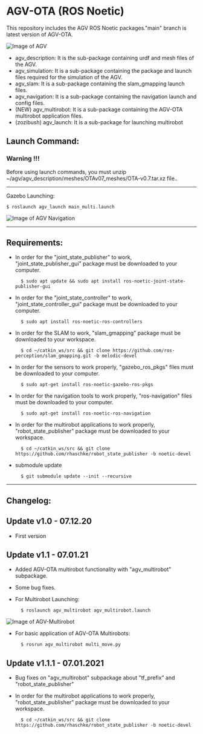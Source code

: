 # AGV-OTA (ROS Noetic)
This repository includes the AGV ROS Noetic packages."main" branch is latest version of AGV-OTA.

![Image of AGV](https://github.com/inomuh/agv/blob/main/images/agv_gazebo.png)

- agv_description: It is the sub-package containing urdf and mesh files of the AGV.
- agv_simulation: It is a sub-package containing the package and launch files required for the simulation of the AGV.
- agv_slam: It is a sub-package containing the slam_gmapping launch files.
- agv_navigation: It is a sub-package containing the navigation launch and config files.
- (NEW) agv_multirobot: It is a sub-package containing the AGV-OTA multirobot application files.
- (zozibush) agv_launch: It is a sub-package for launching multirobot

Launch Command:
---------------
### Warning !!!
Before using launch commands, you must unzip ~/agv/agv_description/meshes/OTAv07_meshes/OTA-v0.7.tar.xz file..

-------------------------------------------------------------------------------------------------------------
Gazebo Launching:

    $ roslaunch agv_launch main_multi.launch


![Image of AGV Navigation](https://github.com/inomuh/agv/blob/main/images/agv_nav_goal.png)
    
-----------------------------------------------------------------------------------------------------------------------
Requirements:
-------------
- In order for the "joint_state_publisher" to work, "joint_state_publisher_gui" package must be downloaded to your computer.

        $ sudo apt update && sudo apt install ros-noetic-joint-state-publisher-gui
        
- In order for the "joint_state_controller" to work, "joint_state_controller_gui" package must be downloaded to your computer.

        $ sudo apt install ros-noetic-ros-controllers
        
- In order for the SLAM to work, "slam_gmapping" package must be downloaded to your workspace.
        
        $ cd ~/catkin_ws/src && git clone https://github.com/ros-perception/slam_gmapping.git -b melodic-devel
        
- In order for the sensors to work properly, "gazebo_ros_pkgs" files must be downloaded to your computer.

        $ sudo apt-get install ros-noetic-gazebo-ros-pkgs
        
- In order for the navigation tools to work properly, "ros-navigation" files must be downloaded to your computer.

        $ sudo apt-get install ros-noetic-ros-navigation
        
- In order for the multirobot applications to work properly, "robot_state_publisher" package must be downloaded to your workspace.
        
        $ cd ~/catkin_ws/src && git clone https://github.com/rhaschke/robot_state_publisher -b noetic-devel
- submodule update
        
        $ git submodule update --init --recursive
        
-------------------------------------------------------------------------------
Changelog:
----------
Update v1.0 - 07.12.20
----------------------
- First version

Update v1.1 - 07.01.21
----------------------
- Added AGV-OTA multirobot functionality with "agv_multirobot" subpackage.
- Some bug fixes.

- For Multirobot Launching:

        $ roslaunch agv_multirobot agv_multirobot.launch
        
![Image of AGV-Multirobot](https://github.com/inomuh/agv/blob/v1.1/images/agv_multirobot.png)

- For basic application of AGV-OTA Multirobots:

        $ rosrun agv_multirobot multi_move.py
        
Update v1.1.1 - 07.01.2021
--------------------------
- Bug fixes on "agv_multirobot" subpackage about "tf_prefix" and "robot_state_publisher"
- In order for the multirobot applications to work properly, "robot_state_publisher" package must be downloaded to your workspace.
        
        $ cd ~/catkin_ws/src && git clone https://github.com/rhaschke/robot_state_publisher -b noetic-devel

